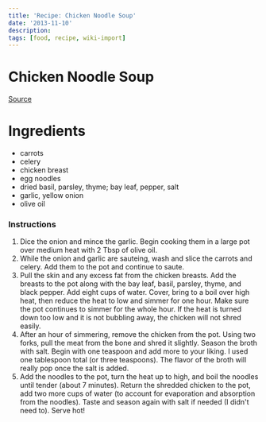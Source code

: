 ```yaml
---
title: 'Recipe: Chicken Noodle Soup'
date: '2013-11-10'
description:
tags: [food, recipe, wiki-import]
---
```


Chicken Noodle Soup
===================

[Source](http://budgetbytes.blogspot.com/2012/02/chicken-noodle-soup-910-recipe-091.html)

Ingredients
===========
  * carrots
  * celery
  * chicken breast
  * egg noodles
  * dried basil, parsley, thyme; bay leaf, pepper, salt
  * garlic, yellow onion
  * olive oil

### Instructions
  1.  Dice the onion and mince the garlic. Begin cooking them in a large pot over medium heat with 2
      Tbsp of olive oil.
  1.  While the onion and garlic are sauteing, wash and slice the carrots and celery. Add them to
      the pot and continue to saute.
  1.  Pull the skin and any excess fat from the chicken breasts. Add the breasts to the pot along
      with the bay leaf, basil, parsley, thyme, and black pepper. Add eight cups of water. Cover, 
      bring to a boil over high heat, then reduce the heat to low and simmer for one hour. Make sure
      the pot continues to simmer for the whole hour. If the heat is turned down too low and it is
      not bubbling away, the chicken will not shred easily.
  1.  After an hour of simmering, remove the chicken from the pot. Using two forks, pull the meat 
      from the bone and shred it slightly. Season the broth with salt. Begin with one teaspoon and
      add more to your liking. I used one tablespoon total (or three teaspoons). The flavor of the 
      broth will really pop once the salt is added.
  1.  Add the noodles to the pot, turn the heat up to high, and boil the noodles until tender 
      (about 7 minutes). Return the shredded chicken to the pot, add two more cups of water (to 
      account for evaporation and absorption from the noodles). Taste and season again with salt if
      needed (I didn't need to). Serve hot!

